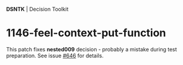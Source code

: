 **DSNTK** | Decision Toolkit

# 1146-feel-context-put-function

This patch fixes **nested009** decision - probably a mistake during test preparation.
See issue [\#646](https://github.com/dmn-tck/tck/issues/646) for details.
